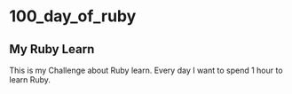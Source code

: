 # 100_day_of_ruby
## My Ruby Learn

This is my Challenge about Ruby learn.
Every day I want to spend 1 hour to learn Ruby. 
